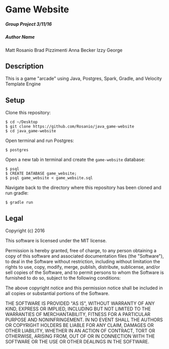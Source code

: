 # Game Website

##### Group Project 3/11/16

##### Author Name
Matt Rosanio
Brad Pizzimenti
Anna Becker
Izzy George

## Description
This is a game "arcade" using Java, Postgres, Spark, Gradle, and Velocity Template Engine

## Setup

Clone this repository:
```
$ cd ~/Desktop
$ git clone https://github.com/Rosanio/java_game-website
$ cd java_game-website
```

Open terminal and run Postgres:
```
$ postgres
```

Open a new tab in terminal and create the `game-website` database:
```
$ psql
$ CREATE DATABASE game_website;
$ psql game_website < game_website.sql
```

Navigate back to the directory where this repository has been cloned and run gradle:
```
$ gradle run
```

## Legal

Copyright (c) 2016 

This software is licensed under the MIT license.

Permission is hereby granted, free of charge, to any person obtaining a copy
of this software and associated documentation files (the "Software"), to deal
in the Software without restriction, including without limitation the rights
to use, copy, modify, merge, publish, distribute, sublicense, and/or sell
copies of the Software, and to permit persons to whom the Software is
furnished to do so, subject to the following conditions:

The above copyright notice and this permission notice shall be included in
all copies or substantial portions of the Software.

THE SOFTWARE IS PROVIDED "AS IS", WITHOUT WARRANTY OF ANY KIND, EXPRESS OR
IMPLIED, INCLUDING BUT NOT LIMITED TO THE WARRANTIES OF MERCHANTABILITY,
FITNESS FOR A PARTICULAR PURPOSE AND NONINFRINGEMENT. IN NO EVENT SHALL THE
AUTHORS OR COPYRIGHT HOLDERS BE LIABLE FOR ANY CLAIM, DAMAGES OR OTHER
LIABILITY, WHETHER IN AN ACTION OF CONTRACT, TORT OR OTHERWISE, ARISING FROM,
OUT OF OR IN CONNECTION WITH THE SOFTWARE OR THE USE OR OTHER DEALINGS IN
THE SOFTWARE.
